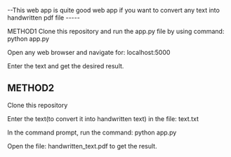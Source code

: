 --This web app is quite good web app if you want to convert any text into handwritten pdf file -----

METHOD1
Clone this repository and run the app.py file by using command:
  python app.py
  
Open any web browser and navigate for:
  localhost:5000

Enter the text and get the desired result.



METHOD2
-------
Clone this repository

Enter the text(to convert it into handwritten text) in the file:
  text.txt
  
In the command prompt, run the command:
  python app.py

Open the file:
  handwritten_text.pdf
to get the result.
